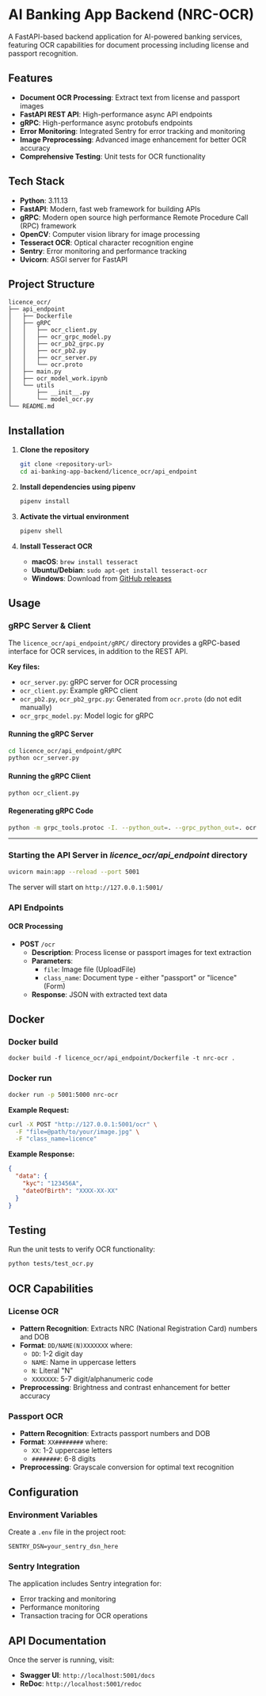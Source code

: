 # AI Banking App Backend (NRC-OCR)

A FastAPI-based backend application for AI-powered banking services, featuring OCR capabilities for document processing including license and passport recognition.

## Features

- **Document OCR Processing**: Extract text from license and passport images
- **FastAPI REST API**: High-performance async API endpoints
- **gRPC**: High-performance async protobufs endpoints
- **Error Monitoring**: Integrated Sentry for error tracking and monitoring
- **Image Preprocessing**: Advanced image enhancement for better OCR accuracy
- **Comprehensive Testing**: Unit tests for OCR functionality

## Tech Stack

- **Python**: 3.11.13
- **FastAPI**: Modern, fast web framework for building APIs
- **gRPC**: Modern open source high performance Remote Procedure Call (RPC) framework 
- **OpenCV**: Computer vision library for image processing
- **Tesseract OCR**: Optical character recognition engine
- **Sentry**: Error monitoring and performance tracking
- **Uvicorn**: ASGI server for FastAPI

## Project Structure

```
licence_ocr/
├── api_endpoint
│   ├── Dockerfile
│   ├── gRPC
│   │   ├── ocr_client.py
│   │   ├── ocr_grpc_model.py
│   │   ├── ocr_pb2_grpc.py
│   │   ├── ocr_pb2.py
│   │   ├── ocr_server.py
│   │   └── ocr.proto
│   ├── main.py
│   ├── ocr_model_work.ipynb
│   └── utils
│       ├── __init__.py
│       └── model_ocr.py
└── README.md
```

## Installation

1. **Clone the repository**
   ```bash
   git clone <repository-url>
   cd ai-banking-app-backend/licence_ocr/api_endpoint
   ```

2. **Install dependencies using pipenv**
   ```bash
   pipenv install
   ```

3. **Activate the virtual environment**
   ```bash
   pipenv shell
   ```

4. **Install Tesseract OCR**
   - **macOS**: `brew install tesseract`
   - **Ubuntu/Debian**: `sudo apt-get install tesseract-ocr`
   - **Windows**: Download from [GitHub releases](https://github.com/UB-Mannheim/tesseract/wiki)

## Usage

### gRPC Server & Client 

The `licence_ocr/api_endpoint/gRPC/` directory provides a gRPC-based interface for OCR services, in addition to the REST API.

**Key files:**

- `ocr_server.py`: gRPC server for OCR processing
- `ocr_client.py`: Example gRPC client
- `ocr_pb2.py`, `ocr_pb2_grpc.py`: Generated from `ocr.proto` (do not edit manually)
- `ocr_grpc_model.py`: Model logic for gRPC

#### Running the gRPC Server

```bash
cd licence_ocr/api_endpoint/gRPC
python ocr_server.py
```

#### Running the gRPC Client

```bash
python ocr_client.py
```

#### Regenerating gRPC Code 

```bash
python -m grpc_tools.protoc -I. --python_out=. --grpc_python_out=. ocr.proto
```

---


### Starting the API Server in *licence_ocr/api_endpoint* directory

```bash
uvicorn main:app --reload --port 5001 
```

The server will start on `http://127.0.0.1:5001/`

### API Endpoints

#### OCR Processing
- **POST** `/ocr`
  - **Description**: Process license or passport images for text extraction
  - **Parameters**:
    - `file`: Image file (UploadFile)
    - `class_name`: Document type - either "passport" or "licence" (Form)
  - **Response**: JSON with extracted text data

## Docker 
### Docker build
```
docker build -f licence_ocr/api_endpoint/Dockerfile -t nrc-ocr .
```

### Docker run 

```bash
docker run -p 5001:5000 nrc-ocr
```


**Example Request:**
```bash
curl -X POST "http://127.0.0.1:5001/ocr" \
  -F "file=@path/to/your/image.jpg" \
  -F "class_name=licence"
```

**Example Response:**
```json
{
  "data": {
    "kyc": "123456A",
    "dateOfBirth": "XXXX-XX-XX"
  }
}
```

## Testing

Run the unit tests to verify OCR functionality:

```bash
python tests/test_ocr.py
```

## OCR Capabilities

### License OCR
- **Pattern Recognition**: Extracts NRC (National Registration Card) numbers and DOB
- **Format**: `DD/NAME(N)XXXXXXX` where:
  - `DD`: 1-2 digit day
  - `NAME`: Name in uppercase letters
  - `N`: Literal "N"
  - `XXXXXXX`: 5-7 digit/alphanumeric code
- **Preprocessing**: Brightness and contrast enhancement for better accuracy

### Passport OCR
- **Pattern Recognition**: Extracts passport numbers and DOB
- **Format**: `XX########` where:
  - `XX`: 1-2 uppercase letters
  - `########`: 6-8 digits
- **Preprocessing**: Grayscale conversion for optimal text recognition

## Configuration

### Environment Variables

Create a `.env` file in the project root:

```env
SENTRY_DSN=your_sentry_dsn_here
```

### Sentry Integration

The application includes Sentry integration for:
- Error tracking and monitoring
- Performance monitoring
- Transaction tracing for OCR operations


## API Documentation

Once the server is running, visit:
- **Swagger UI**: `http://localhost:5001/docs`
- **ReDoc**: `http://localhost:5001/redoc`

